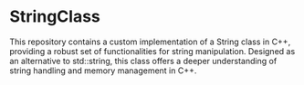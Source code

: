 # StringClass
This repository contains a custom implementation of a String class in C++, providing a robust set of functionalities for string manipulation. Designed as an alternative to std::string, this class offers a deeper understanding of string handling and memory management in C++.

